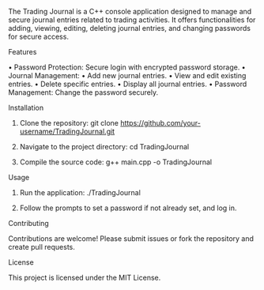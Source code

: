 The Trading Journal is a C++ console application designed to manage and secure journal entries related to trading activities. It offers functionalities for adding, viewing, editing, deleting journal entries, and changing passwords for secure access.

Features

  •	Password Protection: Secure login with encrypted password storage.
	•	Journal Management:
	•	Add new journal entries.
	•	View and edit existing entries.
	•	Delete specific entries.
	•	Display all journal entries.
	•	Password Management: Change the password securely.

 Installation

  1.	Clone the repository:
     git clone https://github.com/your-username/TradingJournal.git

  2.	Navigate to the project directory:
     cd TradingJournal

  3.  Compile the source code:
     g++ main.cpp -o TradingJournal

  Usage

  1.   Run the application:
       ./TradingJournal

  2.  Follow the prompts to set a password if not already set, and log in.

  Contributing

  Contributions are welcome! Please submit issues or fork the repository and create pull requests.

  License

  This project is licensed under the MIT License.
